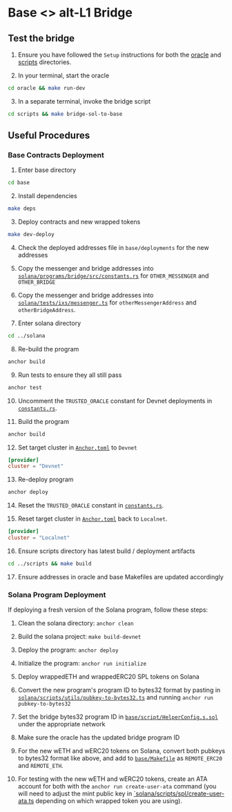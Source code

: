 # Base <> alt-L1 Bridge

## Test the bridge

1. Ensure you have followed the `Setup` instructions for both the [oracle](oracle/README.md) and [scripts](scripts/README.md) directories.

2. In your terminal, start the oracle

```bash
cd oracle && make run-dev
```

3. In a separate terminal, invoke the bridge script

```bash
cd scripts && make bridge-sol-to-base
```

## Useful Procedures

### Base Contracts Deployment

1. Enter base directory

```bash
cd base
```

2. Install dependencies

```bash
make deps
```

3. Deploy contracts and new wrapped tokens

```bash
make dev-deploy
```

4. Check the deployed addresses file in `base/deployments` for the new addresses

5. Copy the messenger and bridge addresses into [`solana/programs/bridge/src/constants.rs`](solana/programs/bridge/src/constants.rs) for `OTHER_MESSENGER` and `OTHER_BRIDGE`

6. Copy the messenger and bridge addresses into [`solana/tests/ixs/messenger.ts`](solana/tests/utils/constants.ts) for `otherMessengerAddress` and `otherBridgeAddress`.

7. Enter solana directory

```bash
cd ../solana
```

8. Re-build the program

```bash
anchor build
```

9. Run tests to ensure they all still pass

```bash
anchor test
```

10. Uncomment the `TRUSTED_ORACLE` constant for Devnet deployments in [`constants.rs`](solana/programs/bridge/src/constants.rs).

11. Build the program

```bash
anchor build
```

12. Set target cluster in [`Anchor.toml`](solana/Anchor.toml) to `Devnet`

```toml
[provider]
cluster = "Devnet"
```

13. Re-deploy program

```bash
anchor deploy
```

14. Reset the `TRUSTED_ORACLE` constant in [`constants.rs`](solana/programs/bridge/src/constants.rs).

15. Reset target cluster in [`Anchor.toml`](solana/Anchor.toml) back to `Localnet`.

```toml
[provider]
cluster = "Localnet"
```

16. Ensure scripts directory has latest build / deployment artifacts

```bash
cd ../scripts && make build
```

17. Ensure addresses in oracle and base Makefiles are updated accordingly

### Solana Program Deployment

If deploying a fresh version of the Solana program, follow these steps:

1. Clean the solana directory: `anchor clean`

2. Build the solana project: `make build-devnet`

3. Deploy the program: `anchor deploy`

4. Initialize the program: `anchor run initialize`

5. Deploy wrappedETH and wrappedERC20 SPL tokens on Solana

6. Convert the new program's program ID to bytes32 format by pasting in [`solana/scripts/utils/pubkey-to-bytes32.ts`](solana/scripts/utils/pubkey-to-bytes32.ts) and running `anchor run pubkey-to-bytes32`

7. Set the bridge bytes32 program ID in [`base/script/HelperConfig.s.sol`](base/script/HelperConfig.s.sol) under the appropriate network

8. Make sure the oracle has the updated bridge program ID

9. For the new wETH and wERC20 tokens on Solana, convert both pubkeys to bytes32 format like above, and add to [`base/Makefile`](base/Makefile) as `REMOTE_ERC20` and `REMOTE_ETH`.

10. For testing with the new wETH and wERC20 tokens, create an ATA account for both with the `anchor run create-user-ata` command (you will need to adjust the mint public key in [`solana/scripts/spl/create-user-ata.ts](solana/scripts/spl/create-user-ata.ts) depending on which wrapped token you are using).
